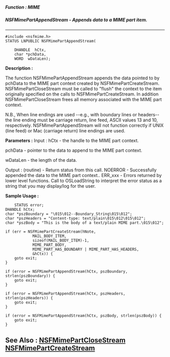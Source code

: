##### Function : MIME
##### NSFMimePartAppendStream - Appends data to a MIME part item.
---
```
#include <nsfmime.h>
STATUS LNPUBLIC NSFMimePartAppendStream(

	DHANDLE  hCtx,
	char *pchData,
	WORD  wDataLen);
```
**Description :**

The function NSFMimePartAppendStream appends the data pointed to by pchData to 
the MIME part context created by NSFMimePartCreateStream.  
NSFMimePartCloseStream must be called to "flush" the context to the item 
originally specified on the calls to NSFMimePartCreateStream.  In addition 
NSFMimePartCloseStream frees all memory associated with the MIME part context.

N.B., When line endings are used --e.g., with boundary lines or headers-- the 
line ending must be carriage return, line feed, ASCII values 13 and 10, 
respectively.  NSFMimePartAppendStream will not function correctly if UNIX 
(line feed) or Mac (carriage return) line endings are used.


**Parameters :**
Input :
hCtx  -  the handle to the MIME part context.

pchData  -  pointer to the data to append to the MIME part context.

wDataLen  -  the length of the data.

Output :
(routine)  -  Return status from this call.
	NOERROR - Successfully appended the data to the MIME part context..
	ERR_xxx - Errors returned by lower level functions.  Call to OSLoadString to interpret the error status as a string that you may display/log for the user.




**Sample Usage :**
```
    STATUS error;
DHANDLE hCtx;
char *pszBoundary = "\015\012--Boundary_String\015\012";
char *pszHeaders = "Content-type: text/plain\015\012\015\012";
char *pszBody = "This is the body of a text/plain MIME part.\015\012";

if (err = NSFMimePartCreateStream(hNote,
	        MAIL_BODY_ITEM,
	        sizeof(MAIL_BODY_ITEM)-1,
	        MIME_PART_BODY,
	        MIME_PART_HAS_BOUNDARY | MIME_PART_HAS_HEADERS,
	        &hCtx)) {
	goto exit;
}

if (error = NSFMimePartAppendStream(hCtx, pszBoundary, strlen(pszBoundary)) {
	goto exit;
}

if (error = NSFMimePartAppendStream(hCtx, pszHeaders, strlen(pszHeaders)) {
	goto exit;
}

if (error = NSFMimePartAppendStream(hCtx, pszBody, strlen(pszBody)) {
	goto exit;
}

```
**See Also :**
[NSFMimePartCloseStream](/reference/Func/NSFMimePartCloseStream)
[NSFMimePartCreateStream](/reference/Func/NSFMimePartCreateStream)
---
